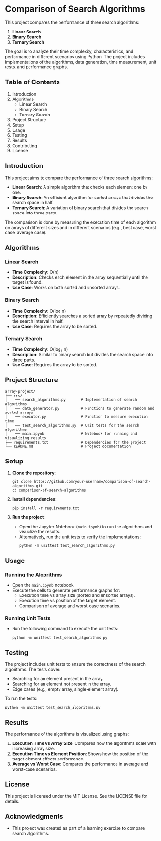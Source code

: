 # Comparison of Search Algorithms

This project compares the performance of three search algorithms:
1. **Linear Search**
2. **Binary Search**
3. **Ternary Search**

The goal is to analyze their time complexity, characteristics, and performance in different scenarios using Python. The project includes implementations of the algorithms, data generation, time measurement, unit tests, and performance graphs.


## Table of Contents

1. Introduction
2. Algorithms
   - Linear Search
   - Binary Search
   - Ternary Search
3. Project Structure
4. Setup
5. Usage
6. Testing
7. Results
8. Contributing
9. License


## Introduction

This project aims to compare the performance of three search algorithms:
- **Linear Search**: A simple algorithm that checks each element one by one.
- **Binary Search**: An efficient algorithm for sorted arrays that divides the search space in half.
- **Ternary Search**: A variation of binary search that divides the search space into three parts.

The comparison is done by measuring the execution time of each algorithm on arrays of different sizes and in different scenarios (e.g., best case, worst case, average case).


## Algorithms

### Linear Search
- **Time Complexity**: O(n)
- **Description**: Checks each element in the array sequentially until the target is found.
- **Use Case**: Works on both sorted and unsorted arrays.

### Binary Search
- **Time Complexity**: O(log n)
- **Description**: Efficiently searches a sorted array by repeatedly dividing the search interval in half.
- **Use Case**: Requires the array to be sorted.

### Ternary Search
- **Time Complexity**: O(log₃ n)
- **Description**: Similar to binary search but divides the search space into three parts.
- **Use Case**: Requires the array to be sorted.


## Project Structure

```
array-project/
├── src/
│   ├── search_algorithms.py       # Implementation of search algorithms
│   ├── data_generator.py          # Functions to generate random and sorted arrays
│   ├── executor.py                # Function to measure execution time
│   ├── test_search_algorithms.py  # Unit tests for the search algorithms
│   └── main.ipynb                 # Notebook for running and visualizing results
├── requirements.txt               # Dependencies for the project
└── README.md                      # Project documentation
```


## Setup

1. **Clone the repository**:
   ```
   git clone https://github.com/your-username/comparison-of-search-algorithms.git
   cd comparison-of-search-algorithms
   ```

2. **Install dependencies**:
   ```
   pip install -r requirements.txt
   ```

3. **Run the project**:
   - Open the Jupyter Notebook (`main.ipynb`) to run the algorithms and visualize the results.
   - Alternatively, run the unit tests to verify the implementations:
     ```
     python -m unittest test_search_algorithms.py
     ```


## Usage

### Running the Algorithms
- Open the `main.ipynb` notebook.
- Execute the cells to generate performance graphs for:
  - Execution time vs array size (sorted and unsorted arrays).
  - Execution time vs position of the target element.
  - Comparison of average and worst-case scenarios.

### Running Unit Tests
- Run the following command to execute the unit tests:
  ```
  python -m unittest test_search_algorithms.py
  ```


## Testing

The project includes unit tests to ensure the correctness of the search algorithms. The tests cover:
- Searching for an element present in the array.
- Searching for an element not present in the array.
- Edge cases (e.g., empty array, single-element array).

To run the tests:
```
python -m unittest test_search_algorithms.py
```


## Results

The performance of the algorithms is visualized using graphs:
1. **Execution Time vs Array Size**: Compares how the algorithms scale with increasing array size.
2. **Execution Time vs Element Position**: Shows how the position of the target element affects performance.
3. **Average vs Worst Case**: Compares the performance in average and worst-case scenarios.



## License

This project is licensed under the MIT License. See the LICENSE file for details.


## Acknowledgments

- This project was created as part of a learning exercise to compare search algorithms.
